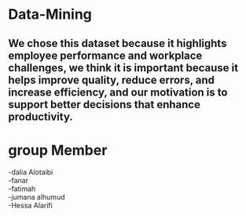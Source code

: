 # Data-Mining
## We chose this dataset because it highlights employee performance and workplace challenges, we think it is important because it helps improve quality, reduce errors, and increase efficiency, and our motivation is to support better decisions that enhance productivity.
# group Member 
-dalia Alotaibi  
-fanar  
-fatimah  
-jumana alhumud  
-Hessa Alarifi  
